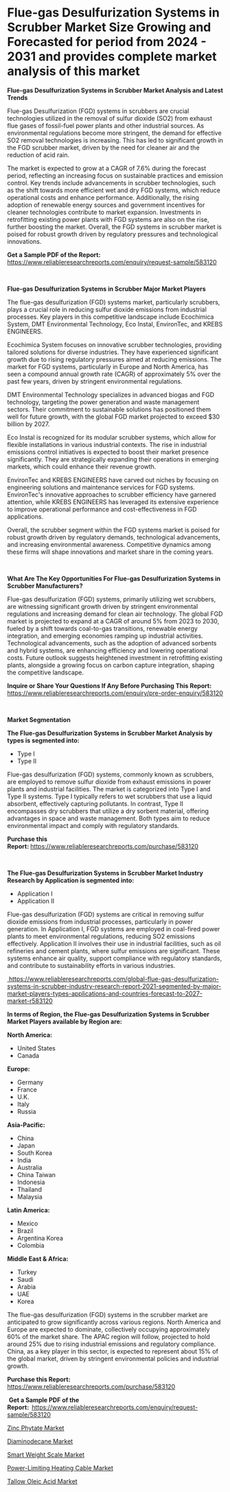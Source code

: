 <p><h1>Flue-gas Desulfurization Systems in Scrubber Market Size Growing and Forecasted for period from 2024 - 2031 and provides complete market analysis of this market</h1></p><p><strong>Flue-gas Desulfurization Systems in Scrubber Market Analysis and Latest Trends</strong></p>
<p><p>Flue-gas Desulfurization (FGD) systems in scrubbers are crucial technologies utilized in the removal of sulfur dioxide (SO2) from exhaust flue gases of fossil-fuel power plants and other industrial sources. As environmental regulations become more stringent, the demand for effective SO2 removal technologies is increasing. This has led to significant growth in the FGD scrubber market, driven by the need for cleaner air and the reduction of acid rain.</p><p>The market is expected to grow at a CAGR of 7.6% during the forecast period, reflecting an increasing focus on sustainable practices and emission control. Key trends include advancements in scrubber technologies, such as the shift towards more efficient wet and dry FGD systems, which reduce operational costs and enhance performance. Additionally, the rising adoption of renewable energy sources and government incentives for cleaner technologies contribute to market expansion. Investments in retrofitting existing power plants with FGD systems are also on the rise, further boosting the market. Overall, the FGD systems in scrubber market is poised for robust growth driven by regulatory pressures and technological innovations.</p></p>
<p><strong>Get a Sample PDF of the Report:&nbsp;</strong> <a href="https://www.reliableresearchreports.com/enquiry/request-sample/583120?utm_campaign=37&utm_medium=2&utm_source=Github&utm_content=ia&utm_term=27092024&utm_id=flue-gas-desulfurization-systems-in-scrubber">https://www.reliableresearchreports.com/enquiry/request-sample/583120</a></p>
<p>&nbsp;</p>
<p><strong>Flue-gas Desulfurization Systems in Scrubber Major Market Players</strong></p>
<p><p>The flue-gas desulfurization (FGD) systems market, particularly scrubbers, plays a crucial role in reducing sulfur dioxide emissions from industrial processes. Key players in this competitive landscape include Ecochimica System, DMT Environmental Technology, Eco Instal, EnvironTec, and KREBS ENGINEERS.</p><p>Ecochimica System focuses on innovative scrubber technologies, providing tailored solutions for diverse industries. They have experienced significant growth due to rising regulatory pressures aimed at reducing emissions. The market for FGD systems, particularly in Europe and North America, has seen a compound annual growth rate (CAGR) of approximately 5% over the past few years, driven by stringent environmental regulations.</p><p>DMT Environmental Technology specializes in advanced biogas and FGD technology, targeting the power generation and waste management sectors. Their commitment to sustainable solutions has positioned them well for future growth, with the global FGD market projected to exceed $30 billion by 2027. </p><p>Eco Instal is recognized for its modular scrubber systems, which allow for flexible installations in various industrial contexts. The rise in industrial emissions control initiatives is expected to boost their market presence significantly. They are strategically expanding their operations in emerging markets, which could enhance their revenue growth.</p><p>EnvironTec and KREBS ENGINEERS have carved out niches by focusing on engineering solutions and maintenance services for FGD systems. EnvironTec's innovative approaches to scrubber efficiency have garnered attention, while KREBS ENGINEERS has leveraged its extensive experience to improve operational performance and cost-effectiveness in FGD applications.</p><p>Overall, the scrubber segment within the FGD systems market is poised for robust growth driven by regulatory demands, technological advancements, and increasing environmental awareness. Competitive dynamics among these firms will shape innovations and market share in the coming years.</p></p>
<p>&nbsp;</p>
<p><strong>What Are The Key Opportunities For Flue-gas Desulfurization Systems in Scrubber Manufacturers?</strong></p>
<p><p>Flue-gas desulfurization (FGD) systems, primarily utilizing wet scrubbers, are witnessing significant growth driven by stringent environmental regulations and increasing demand for clean air technology. The global FGD market is projected to expand at a CAGR of around 5% from 2023 to 2030, fueled by a shift towards coal-to-gas transitions, renewable energy integration, and emerging economies ramping up industrial activities. Technological advancements, such as the adoption of advanced sorbents and hybrid systems, are enhancing efficiency and lowering operational costs. Future outlook suggests heightened investment in retrofitting existing plants, alongside a growing focus on carbon capture integration, shaping the competitive landscape.</p></p>
<p><strong>Inquire or Share Your Questions If Any Before Purchasing This Report:</strong> <a href="https://www.reliableresearchreports.com/enquiry/pre-order-enquiry/583120?utm_campaign=37&utm_medium=2&utm_source=Github&utm_content=ia&utm_term=27092024&utm_id=flue-gas-desulfurization-systems-in-scrubber">https://www.reliableresearchreports.com/enquiry/pre-order-enquiry/583120</a></p>
<p>&nbsp;</p>
<p><strong>Market Segmentation</strong></p>
<p><strong>The Flue-gas Desulfurization Systems in Scrubber Market Analysis by types is segmented into:</strong></p>
<p><ul><li>Type I</li><li>Type II</li></ul></p>
<p><p>Flue-gas desulfurization (FGD) systems, commonly known as scrubbers, are employed to remove sulfur dioxide from exhaust emissions in power plants and industrial facilities. The market is categorized into Type I and Type II systems. Type I typically refers to wet scrubbers that use a liquid absorbent, effectively capturing pollutants. In contrast, Type II encompasses dry scrubbers that utilize a dry sorbent material, offering advantages in space and waste management. Both types aim to reduce environmental impact and comply with regulatory standards.</p></p>
<p><strong>Purchase this Report:&nbsp;</strong><a href="https://www.reliableresearchreports.com/purchase/583120?utm_campaign=37&utm_medium=2&utm_source=Github&utm_content=ia&utm_term=27092024&utm_id=flue-gas-desulfurization-systems-in-scrubber">https://www.reliableresearchreports.com/purchase/583120</a></p>
<p>&nbsp;</p>
<p><strong>The Flue-gas Desulfurization Systems in Scrubber Market Industry Research by Application is segmented into:</strong></p>
<p><ul><li>Application I</li><li>Application II</li></ul></p>
<p><p>Flue-gas desulfurization (FGD) systems are critical in removing sulfur dioxide emissions from industrial processes, particularly in power generation. In Application I, FGD systems are employed in coal-fired power plants to meet environmental regulations, reducing SO2 emissions effectively. Application II involves their use in industrial facilities, such as oil refineries and cement plants, where sulfur emissions are significant. These systems enhance air quality, support compliance with regulatory standards, and contribute to sustainability efforts in various industries.</p></p>
<p><a href="https://www.reliableresearchreports.com/global-flue-gas-desulfurization-systems-in-scrubber-industry-research-report-2021-segmented-by-major-market-players-types-applications-and-countries-forecast-to-2027-market-r583120?utm_campaign=37&utm_medium=2&utm_source=Github&utm_content=ia&utm_term=27092024&utm_id=flue-gas-desulfurization-systems-in-scrubber">&nbsp;https://www.reliableresearchreports.com/global-flue-gas-desulfurization-systems-in-scrubber-industry-research-report-2021-segmented-by-major-market-players-types-applications-and-countries-forecast-to-2027-market-r583120</a></p>
<p><strong>In terms of Region, the Flue-gas Desulfurization Systems in Scrubber Market Players available by Region are:</strong></p>
<p>
    <p> <strong> North America: </strong>
        <ul>
            <li>United States</li>
            <li>Canada</li>
        </ul>
        </p> 
    <p> <strong> Europe: </strong>
        <ul>
            <li>Germany</li>
            <li>France</li>
            <li>U.K.</li>
            <li>Italy</li>
            <li>Russia</li>
        </ul>
        </p> 
    <p> <strong> Asia-Pacific: </strong>
        <ul>
            <li>China</li>
            <li>Japan</li>
            <li>South Korea</li>
            <li>India</li>
            <li>Australia</li>
            <li>China Taiwan</li>
            <li>Indonesia</li>
            <li>Thailand</li>
            <li>Malaysia</li>
        </ul>
        </p> 
    <p> <strong> Latin America: </strong>
        <ul>
            <li>Mexico</li>
            <li>Brazil</li>
            <li>Argentina Korea</li>
            <li>Colombia</li>
        </ul>
        </p> 
    <p> <strong> Middle East & Africa: </strong>
        <ul>
            <li>Turkey</li>
            <li>Saudi</li>
            <li>Arabia</li>
            <li>UAE</li>
            <li>Korea</li>
        </ul>
    </p>
    </p>
<p><p>The flue-gas desulfurization (FGD) systems in the scrubber market are anticipated to grow significantly across various regions. North America and Europe are expected to dominate, collectively occupying approximately 60% of the market share. The APAC region will follow, projected to hold around 25% due to rising industrial emissions and regulatory compliance. China, as a key player in this sector, is expected to represent about 15% of the global market, driven by stringent environmental policies and industrial growth.</p></p>
<p><strong>Purchase this Report: </strong><a href="https://www.reliableresearchreports.com/purchase/583120?utm_campaign=37&utm_medium=2&utm_source=Github&utm_content=ia&utm_term=27092024&utm_id=flue-gas-desulfurization-systems-in-scrubber">https://www.reliableresearchreports.com/purchase/583120</a></p>
<p>&nbsp;<strong>Get a Sample PDF of the Report:&nbsp;&nbsp;</strong><a href="https://www.reliableresearchreports.com/enquiry/request-sample/583120?utm_campaign=37&utm_medium=2&utm_source=Github&utm_content=ia&utm_term=27092024&utm_id=flue-gas-desulfurization-systems-in-scrubber">https://www.reliableresearchreports.com/enquiry/request-sample/583120</a></p>
<p><strong></strong></p>
<p><p><a href="https://www.linkedin.com/pulse/zinc-phytate-market-essentials-key-players-demand-drivers-roi-jubzf?utm_campaign=37&utm_medium=2&utm_source=Github&utm_content=ia&utm_term=27092024&utm_id=flue-gas-desulfurization-systems-in-scrubber">Zinc Phytate Market</a></p><p><a href="https://github.com/ChristianClark406/Market-Research-Report-List-1/blob/main/diaminodecane-market.md?utm_campaign=37&utm_medium=2&utm_source=Github&utm_content=ia&utm_term=27092024&utm_id=flue-gas-desulfurization-systems-in-scrubber">Diaminodecane Market</a></p><p><a href="https://github.com/LacThu1/Market-Research-Report-List-1/blob/main/smart-weight-scale-market.md?utm_campaign=37&utm_medium=2&utm_source=Github&utm_content=ia&utm_term=27092024&utm_id=flue-gas-desulfurization-systems-in-scrubber">Smart Weight Scale Market</a></p><p><a href="https://issuu.com/reportprime-2/docs/power-limiting-heating-cable-market_7ee9ce0b471a22?utm_campaign=37&utm_medium=2&utm_source=Github&utm_content=ia&utm_term=27092024&utm_id=flue-gas-desulfurization-systems-in-scrubber">Power-Limiting Heating Cable Market</a></p><p><a href="https://www.linkedin.com/pulse/strategic-roadmap-success-global-tallow-oleic-acid-market-j4uvf?utm_campaign=37&utm_medium=2&utm_source=Github&utm_content=ia&utm_term=27092024&utm_id=flue-gas-desulfurization-systems-in-scrubber">Tallow Oleic Acid Market</a></p></p>